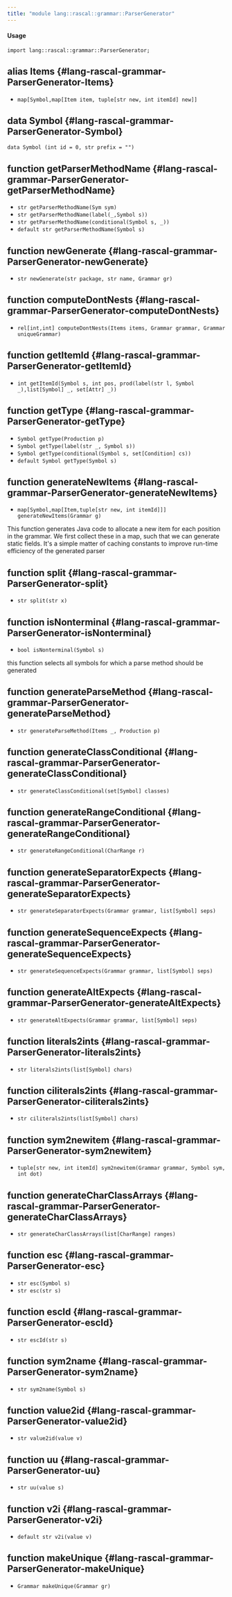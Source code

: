 ```yaml
---
title: "module lang::rascal::grammar::ParserGenerator"
---
```


#### Usage

`import lang::rascal::grammar::ParserGenerator;`


## alias Items {#lang-rascal-grammar-ParserGenerator-Items}

* `map[Symbol,map[Item item, tuple[str new, int itemId] new]]`

## data Symbol {#lang-rascal-grammar-ParserGenerator-Symbol}

```rascal
data Symbol (int id = 0, str prefix = "")
```

## function getParserMethodName {#lang-rascal-grammar-ParserGenerator-getParserMethodName}

* ``str getParserMethodName(Sym sym)``
* ``str getParserMethodName(label(_,Symbol s))``
* ``str getParserMethodName(conditional(Symbol s, _))``
* ``default str getParserMethodName(Symbol s)``

## function newGenerate {#lang-rascal-grammar-ParserGenerator-newGenerate}

* ``str newGenerate(str package, str name, Grammar gr)``

## function computeDontNests {#lang-rascal-grammar-ParserGenerator-computeDontNests}

* ``rel[int,int] computeDontNests(Items items, Grammar grammar, Grammar uniqueGrammar)``

## function getItemId {#lang-rascal-grammar-ParserGenerator-getItemId}

* ``int getItemId(Symbol s, int pos, prod(label(str l, Symbol _),list[Symbol] _, set[Attr] _))``

## function getType {#lang-rascal-grammar-ParserGenerator-getType}

* ``Symbol getType(Production p)``
* ``Symbol getType(label(str _, Symbol s))``
* ``Symbol getType(conditional(Symbol s, set[Condition] cs))``
* ``default Symbol getType(Symbol s)``

## function generateNewItems {#lang-rascal-grammar-ParserGenerator-generateNewItems}

* ``map[Symbol,map[Item,tuple[str new, int itemId]]] generateNewItems(Grammar g)``

This function generates Java code to allocate a new item for each position in the grammar.
We first collect these in a map, such that we can generate static fields. It's a simple matter of caching
constants to improve run-time efficiency of the generated parser

## function split {#lang-rascal-grammar-ParserGenerator-split}

* ``str split(str x)``

## function isNonterminal {#lang-rascal-grammar-ParserGenerator-isNonterminal}

* ``bool isNonterminal(Symbol s)``

this function selects all symbols for which a parse method should be generated

## function generateParseMethod {#lang-rascal-grammar-ParserGenerator-generateParseMethod}

* ``str generateParseMethod(Items _, Production p)``

## function generateClassConditional {#lang-rascal-grammar-ParserGenerator-generateClassConditional}

* ``str generateClassConditional(set[Symbol] classes)``

## function generateRangeConditional {#lang-rascal-grammar-ParserGenerator-generateRangeConditional}

* ``str generateRangeConditional(CharRange r)``

## function generateSeparatorExpects {#lang-rascal-grammar-ParserGenerator-generateSeparatorExpects}

* ``str generateSeparatorExpects(Grammar grammar, list[Symbol] seps)``

## function generateSequenceExpects {#lang-rascal-grammar-ParserGenerator-generateSequenceExpects}

* ``str generateSequenceExpects(Grammar grammar, list[Symbol] seps)``

## function generateAltExpects {#lang-rascal-grammar-ParserGenerator-generateAltExpects}

* ``str generateAltExpects(Grammar grammar, list[Symbol] seps)``

## function literals2ints {#lang-rascal-grammar-ParserGenerator-literals2ints}

* ``str literals2ints(list[Symbol] chars)``

## function ciliterals2ints {#lang-rascal-grammar-ParserGenerator-ciliterals2ints}

* ``str ciliterals2ints(list[Symbol] chars)``

## function sym2newitem {#lang-rascal-grammar-ParserGenerator-sym2newitem}

* ``tuple[str new, int itemId] sym2newitem(Grammar grammar, Symbol sym, int dot)``

## function generateCharClassArrays {#lang-rascal-grammar-ParserGenerator-generateCharClassArrays}

* ``str generateCharClassArrays(list[CharRange] ranges)``

## function esc {#lang-rascal-grammar-ParserGenerator-esc}

* ``str esc(Symbol s)``
* ``str esc(str s)``

## function escId {#lang-rascal-grammar-ParserGenerator-escId}

* ``str escId(str s)``

## function sym2name {#lang-rascal-grammar-ParserGenerator-sym2name}

* ``str sym2name(Symbol s)``

## function value2id {#lang-rascal-grammar-ParserGenerator-value2id}

* ``str value2id(value v)``

## function uu {#lang-rascal-grammar-ParserGenerator-uu}

* ``str uu(value s)``

## function v2i {#lang-rascal-grammar-ParserGenerator-v2i}

* ``default str v2i(value v)``

## function makeUnique {#lang-rascal-grammar-ParserGenerator-makeUnique}

* ``Grammar makeUnique(Grammar gr)``

